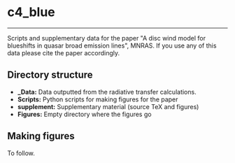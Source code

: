 # c4_blue
---------

Scripts and supplementary data for the paper "A disc wind model for blueshifts in quasar broad emission lines", MNRAS. If you use any of this data please cite the paper accordingly. 

## Directory structure 

* **_Data:** Data outputted from the radiative transfer calculations. 
* **Scripts:** Python scripts for making figures for the paper
* **supplement:** Supplementary material (source TeX and figures)
* **Figures:** Empty directory where the figures go
  
## Making figures 

To follow. 

